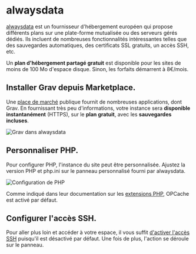 <h1 class="rem">alwaysdata</h1>

[alwaysdata](https://www.alwaysdata.com/) est un fournisseur d'hébergement européen qui propose différents plans sur une plate-forme mutualisée ou des serveurs gérés dédiés. Ils incluent de nombreuses fonctionnalités intéressantes telles que des sauvegardes automatiques, des certificats SSL gratuits, un accès SSH, etc.

Un **plan d'hébergement partagé gratuit** est disponible pour les sites de moins de 100 Mo d'espace disque. Sinon, les forfaits démarrent à 8€/mois.

<h2 id="Installer Grav depuis Marketplace">Installer Grav depuis Marketplace.
<a href="#Installer Grav depuis Marketplace" class="toc-anchor after"></a></h2>

Une [place de marché](https://www.alwaysdata.com/en/marketplace/) publique fournit de nombreuses applications, dont Grav. En fournissant très peu d'informations, votre instance sera **disponible instantanément** (HTTPS), sur le **plan gratuit**, avec les **sauvegardes incluses**.

![Grav dans alwaysdata](https://learn.getgrav.org/user/pages/09.webservers-hosting/01.shared/07.alwaysdata/alwaysdata_marketplace_grav.png)

<h2 id="Personnaliser PHP">Personnaliser PHP.
<a href="#Personnaliser PHP" class="toc-anchor after"></a></h2>

Pour configurer PHP, l'instance du site peut être personnalisée. Ajustez la version PHP et php.ini sur le panneau personnalisé fourni par alwaysdata.

![Configuration de PHP](https://learn.getgrav.org/user/pages/09.webservers-hosting/01.shared/07.alwaysdata/alwaysdata_php_configuration.png)

Comme indiqué dans leur documentation sur les [extensions PHP](https://help.alwaysdata.com/en/languages/php/extensions/), OPCache est activé par défaut.

<h2 id="Configurer l'accès SSH">Configurer l'accès SSH.
<a href="#Configurer l'accès SSH" class="toc-anchor after"></a></h2>

Pour aller plus loin et accéder à votre espace, il vous suffit [d'activer l'accès SSH](https://help.alwaysdata.com/en/remote-access/ssh/) puisqu'il est désactivé par défaut. Une fois de plus, l'action se déroule sur le panneau.

